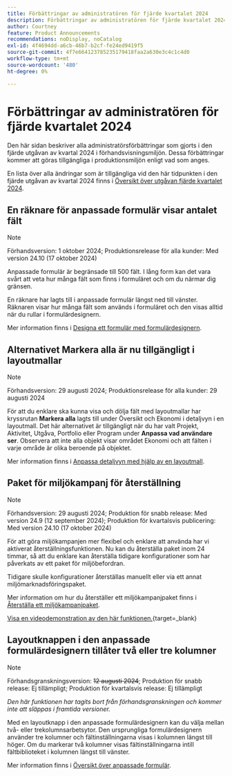 ```yaml
---
title: Förbättringar av administratören för fjärde kvartalet 2024
description: Förbättringar av administratören för fjärde kvartalet 2024
author: Courtney
feature: Product Announcements
recommendations: noDisplay, noCatalog
exl-id: 4f4694dd-a6cb-46b7-b2cf-fe24ed9419f5
source-git-commit: 4f7e664123785235179418faa2a630e3c4c1c4d0
workflow-type: tm+mt
source-wordcount: '480'
ht-degree: 0%

---
```


# Förbättringar av administratören för fjärde kvartalet 2024

Den här sidan beskriver alla administratörsförbättringar som gjorts i den fjärde utgåvan av kvartal 2024 i förhandsvisningsmiljön. Dessa förbättringar kommer att göras tillgängliga i produktionsmiljön enligt vad som anges.

En lista över alla ändringar som är tillgängliga vid den här tidpunkten i den fjärde utgåvan av kvartal 2024 finns i [Översikt över utgåvan fjärde kvartalet 2024](/help/quicksilver/product-announcements/product-releases/24-q4-release-activity/24-q4-release-overview.md).

## En räknare för anpassade formulär visar antalet fält

>[!NOTE]
>
>Förhandsversion: 1 oktober 2024; Produktionsrelease för alla kunder: Med version 24.10 (17 oktober 2024)

Anpassade formulär är begränsade till 500 fält. I lång form kan det vara svårt att veta hur många fält som finns i formuläret och om du närmar dig gränsen.

En räknare har lagts till i anpassade formulär längst ned till vänster. Räknaren visar hur många fält som används i formuläret och den visas alltid när du rullar i formulärdesignern.

Mer information finns i [Designa ett formulär med formulärdesignern](/help/quicksilver/administration-and-setup/customize-workfront/create-manage-custom-forms/form-designer/design-a-form/design-a-form.md).

## Alternativet Markera alla är nu tillgängligt i layoutmallar

>[!NOTE]
>
>Förhandsversion: 29 augusti 2024; Produktionsrelease för alla kunder: 29 augusti 2024

För att du enklare ska kunna visa och dölja fält med layoutmallar har kryssrutan **Markera alla** lagts till under Översikt och Ekonomi i detaljvyn i en layoutmall. Det här alternativet är tillgängligt när du har valt Projekt, Aktivitet, Utgåva, Portfolio eller Program under **Anpassa vad användare ser**. Observera att inte alla objekt visar området Ekonomi och att fälten i varje område är olika beroende på objektet.

Mer information finns i [Anpassa detaljvyn med hjälp av en layoutmall](/help/quicksilver/administration-and-setup/customize-workfront/use-layout-templates/customize-details-view-layout-template.md).

## Paket för miljökampanj för återställning

>[!NOTE]
>
>Förhandsversion: 29 augusti 2024; Produktion för snabb release: Med version 24.9 (12 september 2024); Produktion för kvartalsvis publicering: Med version 24.10 (17 oktober 2024)

För att göra miljökampanjen mer flexibel och enklare att använda har vi aktiverat återställningsfunktionen. Nu kan du återställa paket inom 24 timmar, så att du enklare kan återställa tidigare konfigurationer som har påverkats av ett paket för miljöbefordran.

Tidigare skulle konfigurationer återställas manuellt eller via ett annat miljömarknadsföringspaket.

Mer information om hur du återställer ett miljökampanjpaket finns i [Återställa ett miljökampanjpaket](/help/quicksilver/administration-and-setup/set-up-workfront/workfront-testing-environments/environment-promotion-rollback.md).

[Visa en videodemonstration av den här funktionen.](https://video.tv.adobe.com/v/3434025/){target=_blank}

## Layoutknappen i den anpassade formulärdesignern tillåter två eller tre kolumner

>[!NOTE]
>
>Förhandsgranskningsversion: ~~12 augusti 2024~~; Produktion för snabb release: Ej tillämpligt; Produktion för kvartalsvis release: Ej tillämpligt
>
>_Den här funktionen har tagits bort från förhandsgranskningen och kommer inte att släppas i framtida versioner._

Med en layoutknapp i den anpassade formulärdesignern kan du välja mellan två- eller trekolumnsarbetsytor. Den ursprungliga formulärdesignern använder tre kolumner och fältinställningarna visas i kolumnen längst till höger. Om du markerar två kolumner visas fältinställningarna intill fältbiblioteket i kolumnen längst till vänster.

Mer information finns i [Översikt över anpassade formulär](/help/quicksilver/administration-and-setup/customize-workfront/create-manage-custom-forms/custom-forms-overview.md).
